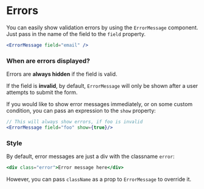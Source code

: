 # Errors

You can easily show validation errors by using the `ErrorMessage` component. Just pass in the name of the field to the `field` property.

```jsx
<ErrorMessage field="email" />
```

### When are errors displayed?

Errors are **always hidden** if the field is valid.

If the field is **invalid**, by default, `ErrorMessage` will only be shown after a user attempts to submit the form.

If you would like to show error messages immediately, or on some custom condition, you can pass an expression to the `show` property:

```jsx
// This will always show errors, if foo is invalid
<ErrorMessage field="foo" show={true}/>
```

### Style

By default, error messages are just a div with the classname `error`:

```jsx
<div class="error">Error message here</div>
```

However, you can pass `className` as a prop to `ErrorMessage` to override it.

